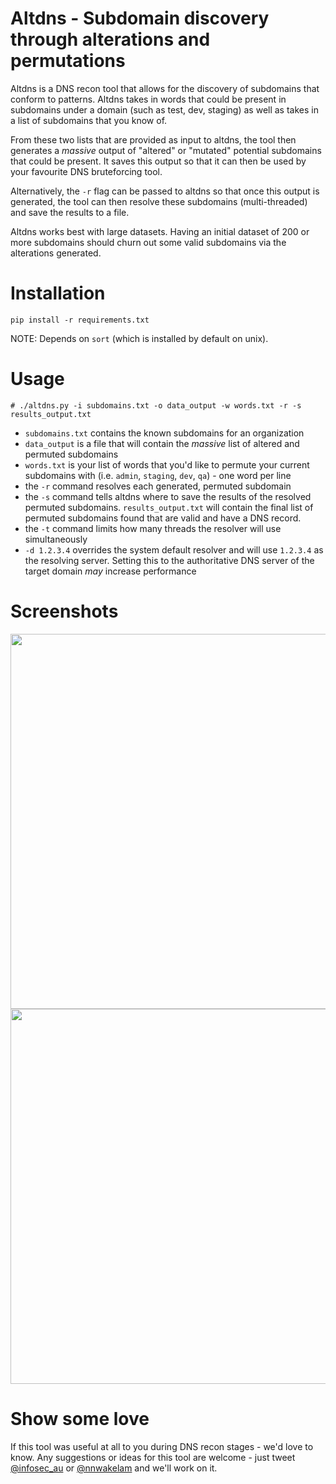 # Altdns - Subdomain discovery through alterations and permutations

Altdns is a DNS recon tool that allows for the discovery of subdomains that conform to patterns. Altdns takes in words that could be present in subdomains under a domain (such as test, dev, staging) as well as takes in a list of subdomains that you know of.

From these two lists that are provided as input to altdns, the tool then generates a _massive_ output of "altered" or "mutated" potential subdomains that could be present. It saves this output so that it can then be used by your favourite DNS bruteforcing tool.

Alternatively, the `-r` flag can be passed to altdns so that once this output is generated, the tool can then resolve these subdomains (multi-threaded) and save the results to a file.

Altdns works best with large datasets. Having an initial dataset of 200 or more subdomains should churn out some valid subdomains via the alterations generated.

# Installation

`pip install -r requirements.txt`

NOTE: Depends on `sort` (which is installed by default on unix).

# Usage

`# ./altdns.py -i subdomains.txt -o data_output -w words.txt -r -s results_output.txt`

- `subdomains.txt` contains the known subdomains for an organization
- `data_output` is a file that will contain the _massive_ list of altered and permuted subdomains
- `words.txt` is your list of words that you'd like to permute your current subdomains with (i.e. `admin`, `staging`, `dev`, `qa`) - one word per line
- the `-r` command resolves each generated, permuted subdomain
- the `-s` command tells altdns where to save the results of the resolved permuted subdomains. `results_output.txt` will contain the final list of permuted subdomains found that are valid and have a DNS record.
- the `-t` command limits how many threads the resolver will use simultaneously
- `-d 1.2.3.4` overrides the system default resolver and will use `1.2.3.4` as the resolving server. Setting this to the authoritative DNS server of the target domain *may* increase performance 

# Screenshots

<img src="https://i.imgur.com/fkfZqkl.png" width="600px"/>

<img src="https://i.imgur.com/Jyfue26.png" width="600px"/>

# Show some love

If this tool was useful at all to you during DNS recon stages - we'd love to know. Any suggestions or ideas for this tool are welcome - just tweet [@infosec_au](https://twitter.com/infosec_au) or [@nnwakelam](https://twitter.com/nnwakelam) and we'll work on it.
